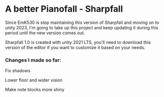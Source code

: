 # A better Pianofall - Sharpfall

Since EmK530 is stop maintaining this version of Sharpfall and moving on to unity 2023, I'm going to take up this project and keep updating it during this period until the new version comes out. 

Sharpfall 1.0 is created with unity 2021 LTS, you'll need to download this version of the editor if you want to customize it based on your needs. 

### Changes I made so far: 

Fix shadows

Lower floor and wider vision

Make note blocks more shiny
